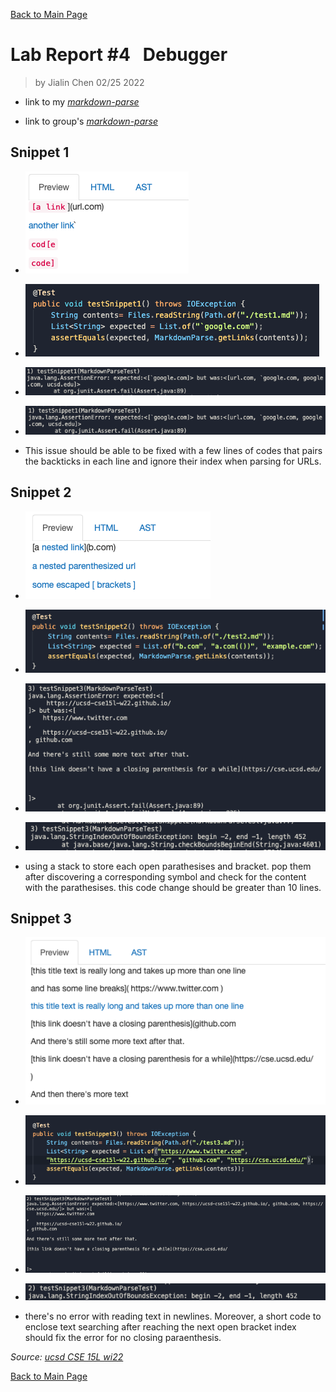 [Back to Main Page](index.md)

# Lab Report #4 &nbsp; Debugger

> by Jialin Chen 02/25 2022

* link to my [*markdown-parse*](https://github.com/sm52/markdown-parse)

* link to group's [*markdown-parse*](https://github.com/sm52/markdown-parse)

## Snippet 1

* ![lab4_preview1](lab4_preview1.png)

* ![lab4_test1](lab4_test1.png)

* ![lab4_testMy1](lab4_testMy1.png)

* ![lab4_testGroup1](lab4_testGroup1.png)

* This issue should be able to be fixed with a few lines of codes that pairs the backticks in each line and ignore their index when parsing for URLs.

## Snippet 2

* ![lab4_preview2](lab4_preview2.png)

* ![lab4_test2](lab4_test2.png)

* ![lab4_testMy2](lab4_testMy2.png)

* ![lab4_testGroup2](lab4_testGroup2.png)

* using a stack to store each open parathesises and bracket. pop them after discovering a corresponding symbol and check for the content with the parathesises. this code change should be greater than 10 lines.

## Snippet 3

* ![lab4_preview3](lab4_preview3.png)

* ![lab4_test3](lab4_test3.png)

* ![lab4_testMy3](lab4_testMy3.png)

* ![lab4_testGroup3](lab4_testGroup3.png)

* there's no error with reading text in newlines. Moreover, a short code to enclose text searching after reaching the next open bracket index should fix the error for no closing paraenthesis.

*Source: [ucsd CSE 15L wi22](https://ucsd-cse15l-w22.github.io/week/week8/#week-8-lab-report)*

[Back to Main Page](index.md)